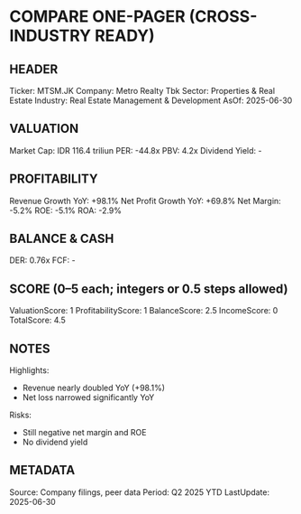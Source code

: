 # COMPARE ONE-PAGER (CROSS-INDUSTRY READY)

## HEADER
Ticker: MTSM.JK
Company: Metro Realty Tbk
Sector: Properties & Real Estate
Industry: Real Estate Management & Development
AsOf: 2025-06-30

## VALUATION
Market Cap: IDR 116.4 triliun
PER: -44.8x
PBV: 4.2x
Dividend Yield: -

## PROFITABILITY
Revenue Growth YoY: +98.1%
Net Profit Growth YoY: +69.8%
Net Margin: -5.2%
ROE: -5.1%
ROA: -2.9%

## BALANCE & CASH
DER: 0.76x
FCF: -

## SCORE (0–5 each; integers or 0.5 steps allowed)
ValuationScore: 1
ProfitabilityScore: 1
BalanceScore: 2.5
IncomeScore: 0
TotalScore: 4.5

## NOTES
Highlights:
- Revenue nearly doubled YoY (+98.1%)
- Net loss narrowed significantly YoY

Risks:
- Still negative net margin and ROE
- No dividend yield

## METADATA
Source: Company filings, peer data
Period: Q2 2025 YTD
LastUpdate: 2025-06-30